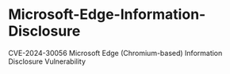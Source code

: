 # Microsoft-Edge-Information-Disclosure
CVE-2024-30056 Microsoft Edge (Chromium-based) Information Disclosure Vulnerability
